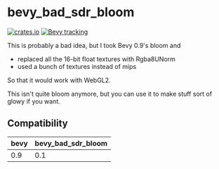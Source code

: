 # bevy_bad_sdr_bloom

[![crates.io](https://img.shields.io/crates/v/bevy_bad_sdr_bloom.svg)](https://crates.io/crates/bevy_bad_sdr_bloom)
[![Bevy tracking](https://img.shields.io/badge/Bevy%20tracking-released%20version-lightblue)](https://github.com/bevyengine/bevy/blob/main/docs/plugins_guidelines.md#main-branch-tracking)

This is probably a bad idea, but I took Bevy 0.9's bloom and

- replaced all the 16-bit float textures with Rgba8UNorm
- used a bunch of textures instead of mips

So that it would work with WebGL2.

This isn't quite bloom anymore, but you can use it to make stuff sort of glowy if you want.

## Compatibility

|bevy|bevy_bad_sdr_bloom|
|-|-|
|0.9|0.1|
